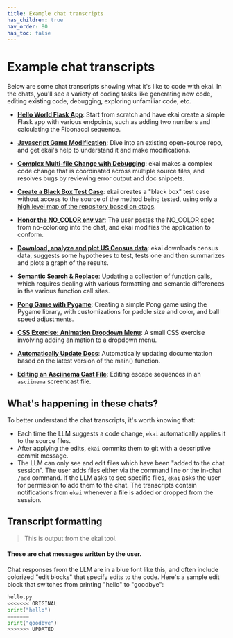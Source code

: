 ```yaml
---
title: Example chat transcripts
has_children: true
nav_order: 80
has_toc: false
---
```


# Example chat transcripts

Below are some chat transcripts showing what it's like to code with ekai.
In the chats, you'll see a variety of coding tasks like generating new code, editing existing code, debugging, exploring unfamiliar code, etc.

* [**Hello World Flask App**](https://ekai.chat/examples/hello-world-flask.html): Start from scratch and have ekai create a simple Flask app with various endpoints, such as adding two numbers and calculating the Fibonacci sequence.

* [**Javascript Game Modification**](https://ekai.chat/examples/2048-game.html): Dive into an existing open-source repo, and get ekai's help to understand it and make modifications.

* [**Complex Multi-file Change with Debugging**](https://ekai.chat/examples/complex-change.html): ekai makes a complex code change that is coordinated across multiple source files, and resolves bugs by reviewing error output and doc snippets.

* [**Create a Black Box Test Case**](https://ekai.chat/examples/add-test.html): ekai creates a "black box" test case without access to the source of the method being tested, using only a [high level map of the repository based on ctags](https://ekai.chat/docs/ctags.html).

* [**Honor the NO_COLOR env var**](https://ekai.chat/examples/no-color.html): The user pastes the NO_COLOR spec from no-color.org into the chat, and ekai modifies the application to conform.

* [**Download, analyze and plot US Census data**](https://ekai.chat/examples/census.html): ekai downloads census data, suggests some hypotheses to test, tests one and then summarizes and plots a graph of the results.

* [**Semantic Search & Replace**](semantic-search-replace.md): Updating a collection of function calls, which requires dealing with various formatting and semantic differences in the various function call sites.

* [**Pong Game with Pygame**](pong.md): Creating a simple Pong game using the Pygame library, with customizations for paddle size and color, and ball speed adjustments.

* [**CSS Exercise: Animation Dropdown Menu**](css-exercises.md): A small CSS exercise involving adding animation to a dropdown menu.

* [**Automatically Update Docs**](update-docs.md): Automatically updating documentation based on the latest version of the main() function.

* [**Editing an Asciinema Cast File**](asciinema.md): Editing escape sequences in an `asciinema` screencast file.

## What's happening in these chats?

To better understand the chat transcripts, it's worth knowing that:

  - Each time the LLM suggests a code change, `ekai` automatically applies it to the source files.
  - After applying the edits, `ekai` commits them to git with a descriptive commit message.
  - The LLM can only see and edit files which have been "added to the chat session". The user adds files either via the command line or the in-chat `/add` command. If the LLM asks to see specific files, `ekai` asks the user for permission to add them to the chat. The transcripts contain notifications from `ekai` whenever a file is added or dropped from the session.

## Transcript formatting

<div class="chat-transcript" markdown="1">

> This is output from the ekai tool.

#### These are chat messages written by the user.

Chat responses from the LLM are in a blue font like this, and often include colorized "edit blocks" that specify edits to the code.
Here's a sample edit block that switches from printing "hello" to "goodbye":

```python
hello.py
<<<<<<< ORIGINAL
print("hello")
=======
print("goodbye")
>>>>>>> UPDATED
```

</div>

